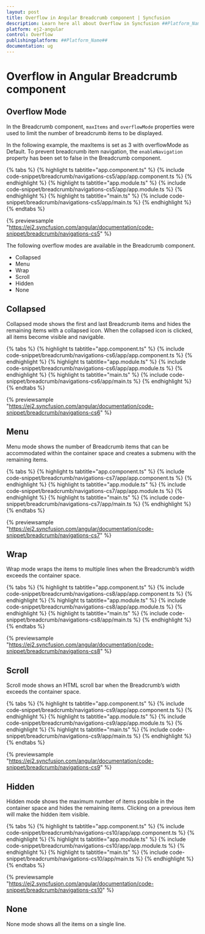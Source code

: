 ```yaml
---
layout: post
title: Overflow in Angular Breadcrumb component | Syncfusion
description: Learn here all about Overflow in Syncfusion ##Platform_Name## Breadcrumb component of Syncfusion Essential JS 2 and more.
platform: ej2-angular
control: Overflow 
publishingplatform: ##Platform_Name##
documentation: ug
---
```


# Overflow in Angular Breadcrumb component

## Overflow Mode

In the Breadcrumb component, `maxItems` and `overflowMode` properties were used to limit the number of breadcrumb items to be displayed.

In the following example, the maxItems is set as 3 with overflowMode as Default. To prevent breadcrumb item navigation, the `enableNavigation` property has been set to false in the Breadcrumb component.

{% tabs %}
{% highlight ts tabtitle="app.component.ts" %}
{% include code-snippet/breadcrumb/navigations-cs5/app/app.component.ts %}
{% endhighlight %}
{% highlight ts tabtitle="app.module.ts" %}
{% include code-snippet/breadcrumb/navigations-cs5/app/app.module.ts %}
{% endhighlight %}
{% highlight ts tabtitle="main.ts" %}
{% include code-snippet/breadcrumb/navigations-cs5/app/main.ts %}
{% endhighlight %}
{% endtabs %}
  
{% previewsample "https://ej2.syncfusion.com/angular/documentation/code-snippet/breadcrumb/navigations-cs5" %}

The following overflow modes are available in the Breadcrumb component.

* Collapsed
* Menu
* Wrap
* Scroll
* Hidden
* None

## Collapsed

Collapsed mode shows the first and last Breadcrumb items and hides the remaining items with a collapsed icon. When the collapsed icon is clicked, all items become visible and navigable.

{% tabs %}
{% highlight ts tabtitle="app.component.ts" %}
{% include code-snippet/breadcrumb/navigations-cs6/app/app.component.ts %}
{% endhighlight %}
{% highlight ts tabtitle="app.module.ts" %}
{% include code-snippet/breadcrumb/navigations-cs6/app/app.module.ts %}
{% endhighlight %}
{% highlight ts tabtitle="main.ts" %}
{% include code-snippet/breadcrumb/navigations-cs6/app/main.ts %}
{% endhighlight %}
{% endtabs %}
  
{% previewsample "https://ej2.syncfusion.com/angular/documentation/code-snippet/breadcrumb/navigations-cs6" %}

## Menu

Menu mode shows the number of Breadcrumb items that can be accommodated within the container space and creates a submenu with the remaining items.

{% tabs %}
{% highlight ts tabtitle="app.component.ts" %}
{% include code-snippet/breadcrumb/navigations-cs7/app/app.component.ts %}
{% endhighlight %}
{% highlight ts tabtitle="app.module.ts" %}
{% include code-snippet/breadcrumb/navigations-cs7/app/app.module.ts %}
{% endhighlight %}
{% highlight ts tabtitle="main.ts" %}
{% include code-snippet/breadcrumb/navigations-cs7/app/main.ts %}
{% endhighlight %}
{% endtabs %}
  
{% previewsample "https://ej2.syncfusion.com/angular/documentation/code-snippet/breadcrumb/navigations-cs7" %}

## Wrap

Wrap mode wraps the items to multiple lines when the Breadcrumb’s width exceeds the container space.

{% tabs %}
{% highlight ts tabtitle="app.component.ts" %}
{% include code-snippet/breadcrumb/navigations-cs8/app/app.component.ts %}
{% endhighlight %}
{% highlight ts tabtitle="app.module.ts" %}
{% include code-snippet/breadcrumb/navigations-cs8/app/app.module.ts %}
{% endhighlight %}
{% highlight ts tabtitle="main.ts" %}
{% include code-snippet/breadcrumb/navigations-cs8/app/main.ts %}
{% endhighlight %}
{% endtabs %}
  
{% previewsample "https://ej2.syncfusion.com/angular/documentation/code-snippet/breadcrumb/navigations-cs8" %}

## Scroll

Scroll mode shows an HTML scroll bar when the Breadcrumb’s width exceeds the container space.

{% tabs %}
{% highlight ts tabtitle="app.component.ts" %}
{% include code-snippet/breadcrumb/navigations-cs9/app/app.component.ts %}
{% endhighlight %}
{% highlight ts tabtitle="app.module.ts" %}
{% include code-snippet/breadcrumb/navigations-cs9/app/app.module.ts %}
{% endhighlight %}
{% highlight ts tabtitle="main.ts" %}
{% include code-snippet/breadcrumb/navigations-cs9/app/main.ts %}
{% endhighlight %}
{% endtabs %}
  
{% previewsample "https://ej2.syncfusion.com/angular/documentation/code-snippet/breadcrumb/navigations-cs9" %}

## Hidden

Hidden mode shows the maximum number of items possible in the container space and hides the remaining items. Clicking on a previous item will make the hidden item visible.

{% tabs %}
{% highlight ts tabtitle="app.component.ts" %}
{% include code-snippet/breadcrumb/navigations-cs10/app/app.component.ts %}
{% endhighlight %}
{% highlight ts tabtitle="app.module.ts" %}
{% include code-snippet/breadcrumb/navigations-cs10/app/app.module.ts %}
{% endhighlight %}
{% highlight ts tabtitle="main.ts" %}
{% include code-snippet/breadcrumb/navigations-cs10/app/main.ts %}
{% endhighlight %}
{% endtabs %}
  
{% previewsample "https://ej2.syncfusion.com/angular/documentation/code-snippet/breadcrumb/navigations-cs10" %}

## None

None mode shows all the items on a single line.
